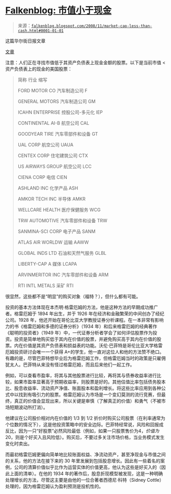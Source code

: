 <!--yml

类别: 未分类

日期: 2024 年 05 月 12 日 22:45:11

-->

# [Falkenblog: 市值小于现金](http://falkenblog.blogspot.com/2008/11/market-cap-less-than-cash.html#0001-01-01)

> 来源：[`falkenblog.blogspot.com/2008/11/market-cap-less-than-cash.html#0001-01-01`](http://falkenblog.blogspot.com/2008/11/market-cap-less-than-cash.html#0001-01-01)

这篇华尔街日报文章

[文章](http://online.wsj.com/article/SB122808388828767399.html?mod=testMod)

注意：人们正在寻找市值低于其资产负债表上现金金额的股票。以下是当前市值 < 资产负债表上的现金的美国股票：

> 简称 行业 缩写
> 
> FORD MOTOR CO 汽车制造公司 F
> 
> GENERAL MOTORS 汽车制造公司 GM
> 
> ICAHN ENTERPRISE 控股公司-多元化 IEP
> 
> CONTINENTAL AI-B 航空公司 CAL
> 
> GOODYEAR TIRE 汽车零部件和设备 GT
> 
> UAL CORP 航空公司 UAUA
> 
> CENTEX CORP 住宅建筑公司 CTX
> 
> US AIRWAYS GROUP 航空公司 LCC
> 
> CIENA CORP 电信 CIEN
> 
> ASHLAND INC 化学产品 ASH
> 
> AMKOR TECH INC 半导体 AMKR
> 
> WELLCARE HEALTH 医疗保健服务 WCG
> 
> TRW AUTOMOTIVE 汽车零部件和设备 TRW
> 
> SANMINA-SCI CORP 电子产品 SANM
> 
> ATLAS AIR WORLDW 运输 AAWW
> 
> GLOBAL INDS LTD 石油和天然气服务 GLBL
> 
> LIBERTY-CAP A 媒体 LCAPA
> 
> ARVINMERITOR INC 汽车零部件和设备 ARM
> 
> RTI INTL METALS 采矿 RTI

很显然，这些都不是“明显”的购买对象（福特？），但什么都有可能。

投资的基本方法体现在本杰明·格雷厄姆的方法，他是这种方法的早期成功推广者。格雷厄姆于 1894 年出生，并于 1926 年在经济和金融繁荣的中间创办了经纪公司。1928 年，他还开始在哥伦比亚大学教授证券分析课程。在一本非常有影响力的书《格雷厄姆和多德的证券分析》（1934 年）和后来格雷厄姆的经典著作《聪明的投资者》（1949 年）中，一代证券分析者学会了如何评估股票作为投资。投资是简单地购买低于其内在价值的股票，并避免购买高于其内在价值的股票。内在价值是其资产负债表和损益表的功能。沃伦·巴菲特是哥伦比亚大学格雷厄姆投资研讨会唯一一个获得 A+的学生，他一直对这位人和他的方法赞不绝口。有趣的是，尽管巴菲特想毕业后为格雷厄姆工作，但格雷厄姆当时的政策是只雇佣犹太人。巴菲特从来没有怪过格雷厄姆，而且后来他们一起工作。

例如，可以查看市盈率，将其与其他股票进行比较，再将其与债券收益率进行比较，如果市盈率显著高于预期收益率，则股票是好的。其他估值比率包括债务股本比、股息收益率、流动资产净值、账面股本和盈利增长。将这些比率应用到各种公式中以找到有吸引力的股票。格雷厄姆认为市场是一个变幻莫测的流行竞赛，但最终，真正的价值会显现出来，所以关键是审慎（了解真正的价值）和勇气（不被市场短期波动所打消）。

他建议在公司股价相对内在价值的 1/3 到 1/2 折价时购买公司股票（在利率通常为个位数的情况下），这是他投资策略中的安全边际。巴菲特经常说，风险和回报成反比，因为一只“好股票”必然风险最低（例如，如果一只股票售价为$4，价值为$20，则是个好买入且风险低）。购买后，不要过多关注市场价格，当业务模式发生变化时卖出。

而最初格雷厄姆更偏向简单地比较账面权益、净流动资产，甚至净现金与市值之间的关系，他的方法在接下来的 30 年里发展到包括股息增长。因此有一些着名的案例，公司的清算价值似乎比作为运营实体的价值更高，他认为这些是好买入的（因此上面的清单）。在他的 1934 年的著作后，股息折现模型被发现，这是一种明确处理增长的方法，尽管这主要是由他的一位合著者西德尼·科特（Sidney Cottle）处理的，因为格雷厄姆认为盈利预测是投机性的。
